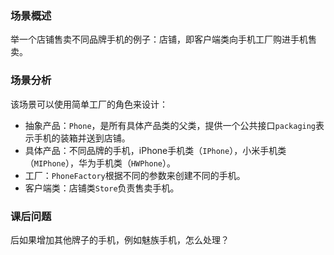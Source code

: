 ### 场景概述

举一个店铺售卖不同品牌手机的例子：店铺，即客户端类向手机工厂购进手机售卖。

### 场景分析

该场景可以使用简单工厂的角色来设计：

- 抽象产品：`Phone`，是所有具体产品类的父类，提供一个公共接口`packaging`表示手机的装箱并送到店铺。
- 具体产品：不同品牌的手机，iPhone手机类（`IPhone`），小米手机类（`MIPhone`），华为手机类（`HWPhone`）。
- 工厂：`PhoneFactory`根据不同的参数来创建不同的手机。
- 客户端类：店铺类`Store`负责售卖手机。



### 课后问题

后如果增加其他牌子的手机，例如魅族手机，怎么处理？



